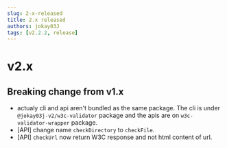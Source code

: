 ```yaml
---
slug: 2-x-released
title: 2.x released
authors: jokay03J
tags: [v2.2.2, release]
---
```


# v2.x

## Breaking change from v1.x

- actualy cli and api aren't bundled as the same package. The cli is under `@jokay03j-v2/w3c-validator` package and the apis are on `w3c-validator-wrapper` package.
- [API] change name `checkDirectory` to `checkFile`.
- [API] `checkUrl` now return W3C response and not html content of url.
